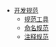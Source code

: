 * [开发规范](./development-specification/index.md)
	* [规范工具](./development-specification/tools.md)
	* [命名规范](./development-specification/named.md)
	* [注释规范](./development-specification/annotate.md)